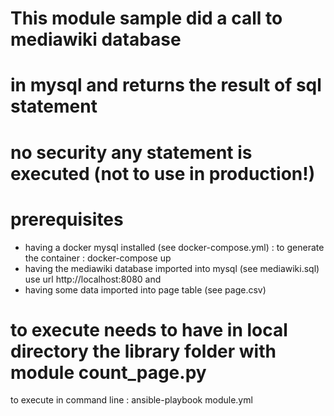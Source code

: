 # This module sample did a call to mediawiki database 
# in mysql and returns the result of sql statement
# no security any statement is executed (not to use in production!)

# prerequisites
* having a docker mysql installed (see docker-compose.yml) : to generate the container : docker-compose up
* having the mediawiki database imported into mysql (see mediawiki.sql) use url http://localhost:8080 and 
* having some data imported into page table (see page.csv)

# to execute needs to have in local directory the library folder with module count_page.py
to execute in command line : 
ansible-playbook  module.yml
